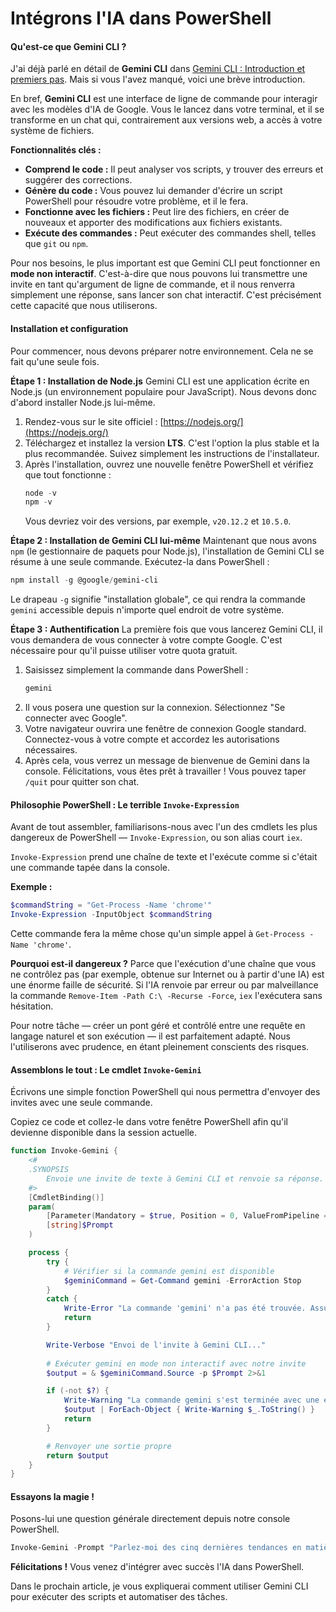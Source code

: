 # Intégrons l'IA dans PowerShell

#### **Qu'est-ce que Gemini CLI ?**

J'ai déjà parlé en détail de **Gemini CLI** dans [Gemini CLI : Introduction et premiers pas](https://pikabu.ru/series/geminicli_48168). Mais si vous l'avez manqué, voici une brève introduction.

En bref, **Gemini CLI** est une interface de ligne de commande pour interagir avec les modèles d'IA de Google. Vous le lancez dans votre terminal, et il se transforme en un chat qui, contrairement aux versions web, a accès à votre système de fichiers.

**Fonctionnalités clés :**
*   **Comprend le code :** Il peut analyser vos scripts, y trouver des erreurs et suggérer des corrections.
*   **Génère du code :** Vous pouvez lui demander d'écrire un script PowerShell pour résoudre votre problème, et il le fera.
*   **Fonctionne avec les fichiers :** Peut lire des fichiers, en créer de nouveaux et apporter des modifications aux fichiers existants.
*   **Exécute des commandes :** Peut exécuter des commandes shell, telles que `git` ou `npm`.

Pour nos besoins, le plus important est que Gemini CLI peut fonctionner en **mode non interactif**. C'est-à-dire que nous pouvons lui transmettre une invite en tant qu'argument de ligne de commande, et il nous renverra simplement une réponse, sans lancer son chat interactif. C'est précisément cette capacité que nous utiliserons.

#### **Installation et configuration**

Pour commencer, nous devons préparer notre environnement. Cela ne se fait qu'une seule fois.

**Étape 1 : Installation de Node.js**
Gemini CLI est une application écrite en Node.js (un environnement populaire pour JavaScript). Nous devons donc d'abord installer Node.js lui-même.
1.  Rendez-vous sur le site officiel : [https://nodejs.org/](https://nodejs.org/)
2.  Téléchargez et installez la version **LTS**. C'est l'option la plus stable et la plus recommandée. Suivez simplement les instructions de l'installateur.
3.  Après l'installation, ouvrez une nouvelle fenêtre PowerShell et vérifiez que tout fonctionne :
    ```powershell
    node -v
    npm -v
    ```
    Vous devriez voir des versions, par exemple, `v20.12.2` et `10.5.0`.

**Étape 2 : Installation de Gemini CLI lui-même**
Maintenant que nous avons `npm` (le gestionnaire de paquets pour Node.js), l'installation de Gemini CLI se résume à une seule commande. Exécutez-la dans PowerShell :
```powershell
npm install -g @google/gemini-cli
```
Le drapeau `-g` signifie "installation globale", ce qui rendra la commande `gemini` accessible depuis n'importe quel endroit de votre système.

**Étape 3 : Authentification**
La première fois que vous lancerez Gemini CLI, il vous demandera de vous connecter à votre compte Google. C'est nécessaire pour qu'il puisse utiliser votre quota gratuit.
1.  Saisissez simplement la commande dans PowerShell :
    ```powershell
    gemini
    ```
2.  Il vous posera une question sur la connexion. Sélectionnez "Se connecter avec Google".
3.  Votre navigateur ouvrira une fenêtre de connexion Google standard. Connectez-vous à votre compte et accordez les autorisations nécessaires.
4.  Après cela, vous verrez un message de bienvenue de Gemini dans la console. Félicitations, vous êtes prêt à travailler ! Vous pouvez taper `/quit` pour quitter son chat.

#### **Philosophie PowerShell : Le terrible `Invoke-Expression`**

Avant de tout assembler, familiarisons-nous avec l'un des cmdlets les plus dangereux de PowerShell — `Invoke-Expression`, ou son alias court `iex`.

`Invoke-Expression` prend une chaîne de texte et l'exécute comme si c'était une commande tapée dans la console.

**Exemple :**
```powershell
$commandString = "Get-Process -Name 'chrome'"
Invoke-Expression -InputObject $commandString
```
Cette commande fera la même chose qu'un simple appel à `Get-Process -Name 'chrome'`.

**Pourquoi est-il dangereux ?** Parce que l'exécution d'une chaîne que vous ne contrôlez pas (par exemple, obtenue sur Internet ou à partir d'une IA) est une énorme faille de sécurité. Si l'IA renvoie par erreur ou par malveillance la commande `Remove-Item -Path C:\ -Recurse -Force`, `iex` l'exécutera sans hésitation.

Pour notre tâche — créer un pont géré et contrôlé entre une requête en langage naturel et son exécution — il est parfaitement adapté. Nous l'utiliserons avec prudence, en étant pleinement conscients des risques.

#### **Assemblons le tout : Le cmdlet `Invoke-Gemini`**
Écrivons une simple fonction PowerShell qui nous permettra d'envoyer des invites avec une seule commande.

Copiez ce code et collez-le dans votre fenêtre PowerShell afin qu'il devienne disponible dans la session actuelle.

```powershell
function Invoke-Gemini {
    <#
    .SYNOPSIS
        Envoie une invite de texte à Gemini CLI et renvoie sa réponse.
    #>
    [CmdletBinding()]
    param(
        [Parameter(Mandatory = $true, Position = 0, ValueFromPipeline = $true)]
        [string]$Prompt
    )

    process {
        try {
            # Vérifier si la commande gemini est disponible
            $geminiCommand = Get-Command gemini -ErrorAction Stop
        }
        catch {
            Write-Error "La commande 'gemini' n'a pas été trouvée. Assurez-vous que Gemini CLI est installé."
            return
        }

        Write-Verbose "Envoi de l'invite à Gemini CLI..."
        
        # Exécuter gemini en mode non interactif avec notre invite
        $output = & $geminiCommand.Source -p $Prompt 2>&1

        if (-not $?) {
            Write-Warning "La commande gemini s'est terminée avec une erreur."
            $output | ForEach-Object { Write-Warning $_.ToString() }
            return
        }

        # Renvoyer une sortie propre
        return $output
    }
}
```

#### **Essayons la magie !**


Posons-lui une question générale directement depuis notre console PowerShell.

```powershell
Invoke-Gemini -Prompt "Parlez-moi des cinq dernières tendances en matière d'apprentissage automatique"
```


**Félicitations !** Vous venez d'intégrer avec succès l'IA dans PowerShell.

Dans le prochain article, je vous expliquerai comment utiliser Gemini CLI pour exécuter des scripts et automatiser des tâches.

